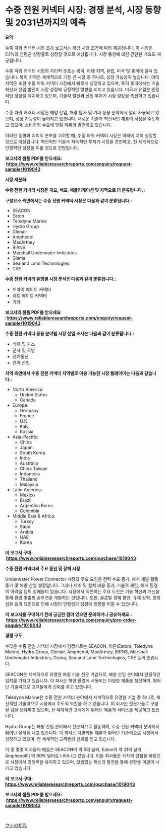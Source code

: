 <p><h1>수중 전원 커넥터 시장: 경쟁 분석, 시장 동향 및 2031년까지의 예측</h1></p><p><strong>요약</strong></p>
<p><p>수중 파워 커넥터 시장 조사 보고서는 해당 시장 조건에 따라 제공됩니다. 이 시장은 5.1%의 연평균 성장률로 성장할 것으로 예상됩니다. 시장 동향에 대한 간단한 개요도 제공됩니다. </p><p>수중 파워 커넥터 시장의 지리적 분포는 북미, 아태 지역, 유럽, 미국 및 중국에 걸쳐 있습니다. 북미 지역은 세계적으로 가장 큰 시장 중 하나로, 성장 가능성이 높습니다. 아태 지역은 또한 수중 파워 커넥터 시장에서 빠르게 성장하고 있으며, 특히 중국에서는 기술 혁신과 산업 발전이 시장 성장에 긍정적인 영향을 끼치고 있습니다. 미국과 유럽은 안정적인 성장을 유지하고 있으며, 기술적 발전과 산업 투자가 시장 성장을 촉진하고 있습니다.</p><p>수중 파워 커넥터 시장은 해양 산업, 해양 탐사 및 기타 응용 분야에서 널리 사용되고 있으며, 성장 가능성이 높아지고 있습니다. 새로운 기술과 혁신적인 제품이 시장을 주도하고 있으며, 소비자의 수요에 맞춰 제품이 발전하고 있습니다.</p><p>이러한 동향과 지리적 분포를 고려할 때, 수중 파워 커넥터 시장은 미래에 더욱 성장할 것으로 예상됩니다. 혁신적인 기술과 지속적인 투자가 시장을 견인하고, 전 세계적으로 안정적인 성장을 이룰 것으로 전망됩니다.</p></p>
<p><strong>보고서의 샘플 PDF를 받으세요: &nbsp;<a href="https://www.reliableresearchreports.com/enquiry/request-sample/1019043">https://www.reliableresearchreports.com/enquiry/request-sample/1019043</a></strong></p>
<p><strong>시장 세분화:</strong></p>
<p><strong> 수중 전원 커넥터 시장은 개요, 배포, 애플리케이션 및 지역으로 더 분류됩니다. :</strong></p>
<p><strong>구성요소 측면에서는 수중 전원 커넥터 시장은 다음과 같이 분류됩니다.:</strong></p>
<p><ul><li>SEACON</li><li>Eaton</li><li>Teledyne Marine</li><li>Hydro Group</li><li>Glenair</li><li>Amphenol</li><li>MacArtney</li><li>BIRNS</li><li>Marshall Underwater Industries</li><li>Gisma</li><li>Sea and Land Technologies</li><li>CRE</li></ul></p>
<p><strong> 수중 전원 커넥터 유형별 시장 분석은 다음과 같이 분류됩니다.:</strong></p>
<p><ul><li>드라이 메이트 커넥터</li><li>웨트 메이트 커넥터</li><li>기타</li></ul></p>
<p><strong>보고서의 샘플 PDF를 받으세요 :<a href="https://www.reliableresearchreports.com/enquiry/request-sample/1019043">https://www.reliableresearchreports.com/enquiry/request-sample/1019043</a></strong></p>
<p><strong> 수중 전원 커넥터 응용 분야별 시장 산업 조사는 다음과 같이 분류됩니다.:</strong></p>
<p><ul><li>석유 및 가스</li><li>군사 및 국방</li><li>전기통신</li><li>전력 산업</li></ul></p>
<p><strong>지역 측면에서 수중 전원 커넥터 지역별로 이용 가능한 시장 플레이어는 다음과 같습니다.:</strong></p>
<p><ul>
    <li>
        North America:
        <ul>
            <li>United States</li>
            <li>Canada</li>
        </ul>
    </li>
    <li>
        Europe:
        <ul>
            <li>Germany</li>
            <li>France</li>
            <li>U.K.</li>
            <li>Italy</li>
            <li>Russia</li>
        </ul>
    </li>
    <li>
        Asia-Pacific:
        <ul>
            <li>China</li>
            <li>Japan</li>
            <li>South Korea</li>
            <li>India</li>
            <li>Australia</li>
            <li>China Taiwan</li>
            <li>Indonesia</li>
            <li>Thailand</li>
            <li>Malaysia</li>
        </ul>
    </li>
    <li>
        Latin America:
        <ul>
            <li>Mexico</li>
            <li>Brazil</li>
            <li>Argentina Korea</li>
            <li>Colombia</li>
        </ul>
    </li>
    <li>
        Middle East & Africa:
        <ul>
            <li>Turkey</li>
            <li>Saudi</li>
            <li>Arabia</li>
            <li>UAE</li>
            <li>Korea</li>
        </ul>
    </li>
    </ul></p>
<p><strong>이 보고서 구매: &nbsp;<a href="https://www.reliableresearchreports.com/purchase/1019043">https://www.reliableresearchreports.com/purchase/1019043</a></strong></p>
<p><strong>수중 전원 커넥터의 주요 동인 및 장벽 시장</strong></p>
<p><p>Underwater Power Connector 시장의 주요 요인은 전력 수요 증가, 해저 개발 활동 증가 및 해양 산업 성장입니다. 그러나 제조 및 설치 비용 증가, 기술적 제한, 해저 환경의 어려움 등의 장애물이 있습니다. 시장에서 직면하는 주요 도전은 기술 혁신과 개선을 통해 환경 맞춤형 솔루션을 개발하는 것입니다. 또한, 글로벌 경제 불안, 규제 강화, 경쟁 심화 등의 요인으로 인해 시장의 안정성과 성장에 영향을 미칠 수 있습니다.</p></p>
<p><strong>이 보고서를 구매하기 전에 궁금한 점이 있으면 문의하거나 공유하세요.: &nbsp;<a href="https://www.reliableresearchreports.com/enquiry/pre-order-enquiry/1019043">https://www.reliableresearchreports.com/enquiry/pre-order-enquiry/1019043</a></strong></p>
<p><strong>경쟁 구도</strong></p>
<p><p>수많은 수중 전원 커넥터 시장에서 경쟁사로는 SEACON, 이튼(Eaton), Teledyne Marine, Hydro Group, Glenair, Amphenol, MacArtney, BIRNS, Marshall Underwater Industries, Gisma, Sea and Land Technologies, CRE 등이 있습니다.</p><p>SEACON은 세계적으로 유명한 해양 기술 전문 기업으로, 해양 산업 분야에서 안정적인 입지를 가지고 있습니다. 이 회사는 해양 환경에 사용되는 다양한 제품을 생산하며, 뛰어난 기술력으로 고객들에게 신뢰를 주고 있습니다.</p><p>Teledyne Marine은 수중 전원 커넥터 분야에서 세계적으로 유명한 기업 중 하나로, 혁신적인 기술력으로 시장에서 주도적 역할을 하고 있습니다. 이 회사는 전문가들로 구성된 팀을 보유하고 있으며, 전 세계적인 고객에게 뛰어난 제품과 서비스를 제공하고 있습니다.</p><p>Hydro Group는 해양 산업 분야에서 전문적으로 활동하며, 수중 전원 커넥터 분야에서 뛰어난 실적을 내고 있습니다. 이 회사는 차별화된 제품과 뛰어난 기술력으로 시장에서 성장하고 있으며, 전 세계적인 고객들의 신뢰를 얻고 있습니다.</p><p>이 중 몇몇 회사들의 매출은 SEACON이 약 5억 달러, Eaton이 약 21억 달러, Amphenol이 약 80억 달러로 나타나고 있습니다. 이들 회사들은 각자의 강점을 바탕으로 시장에서 경쟁력을 유지하고 있으며, 끊임없는 혁신과 발전을 통해 성장을 이끌어 나가고 있습니다.</p></p>
<p><strong>이 보고서 구매: &nbsp; <a href="https://www.reliableresearchreports.com/purchase/1019043">https://www.reliableresearchreports.com/purchase/1019043</a></strong></p>
<p><strong>보고서의 샘플 PDF를 받으세요: &nbsp;<a href="https://www.reliableresearchreports.com/enquiry/request-sample/1019043">https://www.reliableresearchreports.com/enquiry/request-sample/1019043</a></strong><strong></strong></p>
<p>&nbsp;</p>
<p><p><a href="https://github.com/SarahFahey88/Market-Research-Report-List-1/blob/main/654400517278.md">ウシの初乳</a></p></p>
